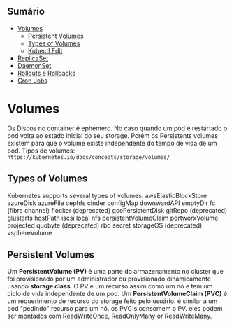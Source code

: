 ## Sumário

- [Volumes](#volumes)
  - [Persistent Volumes](#persistent-volumes)
  - [Types of Volumes](#types-of-volumes)
  - [Kubectl Edit](#kubectl-edit)
- [ReplicaSet](#replicaset)
- [DaemonSet](#daemonset)
- [Rollouts e Rollbacks](#rollouts-e-rollbacks)
- [Cron Jobs](#cron-jobs)

# Volumes

Os Discos no container é ephemero. No caso quando um pod é restartado o pod volta ao estado inicial do seu storage.
Porém os Persistents volumes existem para que o volume existe independente do tempo de vida de um pod.
Tipos de volumes: ``https://kubernetes.io/docs/concepts/storage/volumes/``

## Types of Volumes
Kubernetes supports several types of volumes.
awsElasticBlockStore
azureDisk
azureFile
cephfs
cinder
configMap
downwardAPI
emptyDir
fc (fibre channel)
flocker (deprecated)
gcePersistentDisk
gitRepo (deprecated)
glusterfs
hostPath
iscsi
local
nfs
persistentVolumeClaim
portworxVolume
projected
quobyte (deprecated)
rbd
secret
storageOS (deprecated)
vsphereVolume

## Persistent Volumes

Um **PersistentVolume (PV)** é uma parte do armazenamento no cluster que foi provisionado por um administrador ou provisionado dinamicamente usando **storage class**. O PV é um recurso assim como um nó e tem um ciclo de vida independente de um pod. 
Um **PersistentVolumeClaim (PVC)** é um requerimento de recurso do storage feito pelo usuário. é similar a um pod "pedindo" recurso para um nó. os PVC's consomem o PV. eles podem ser montados com ReadWriteOnce, ReadOnlyMany or ReadWriteMany.

